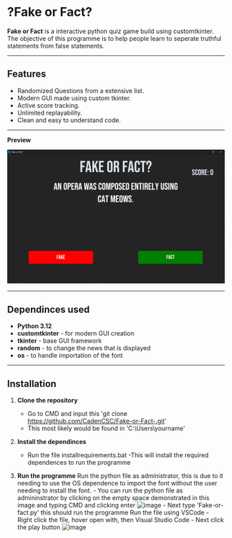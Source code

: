 # ?Fake or Fact?

**Fake or Fact** is a interactive python quiz game build using customtkinter. The objective of this programme is to help people learn to seperate truthful statements from false statements.

---

## Features

 - Randomized Questions from a extensive list.
 - Modern GUI made using custom tkinter.
 - Active score tracking.
 - Unlimited replayability.
 - Clean and easy to understand code.

---

**Preview**

*![alt text](image.png)*

---

## Dependinces used

 - **Python 3.12**
 - **customtkinter** - for modern GUI creation
 - **tkinter** - base GUI framework
 - **random** - to change the news that is displayed
 - **os** - to handle importation of the font

 ---

 ## Installation

1.  **Clone the repository**
    - Go to CMD and input this 'git clone https://github.com/CadenCSC/Fake-or-Fact-.git'
    - This most likely would be found in 'C:\Users\yourname'

2. **Install the dependinces**
    - Run the file installrequirements.bat
    -This will install the required dependences to run the programme

3. **Run the programme**
    Run the python file as administrator, this is due to it needing to use the OS dependence to import the font without the user needing to install the font.
          - You can run the python file as admininstrator by clicking on the empty space demonstrated in this image and typing CMD and clicking enter ![image](https://github.com/user-attachments/assets/4c0e3b15-2ee7-4fc0-9106-b3ffd8d4e258) 
          - Next type 'Fake-or-fact.py' this should run the programme
    Run the file using VSCode
          - Right click the file, hover open with, then Visual Studio Code
          - Next click the play button ![image](https://github.com/user-attachments/assets/c85e4e63-abcb-48a5-92eb-f8ce15033640)
   

